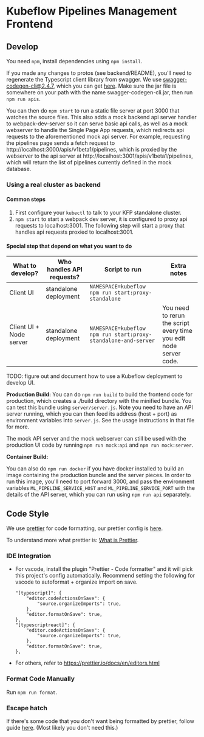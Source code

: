 # Kubeflow Pipelines Management Frontend

## Develop

You need `npm`, install dependencies using `npm install`.

If you made any changes to protos (see backend/README), you'll need to
regenerate the Typescript client library from swagger. We use
swagger-codegen-cli@2.4.7, which you can get
[here](http://central.maven.org/maven2/io/swagger/swagger-codegen-cli/2.4.7/swagger-codegen-cli-2.4.7.jar).
Make sure the jar file is somewhere on your path with the name
swagger-codegen-cli.jar, then run `npm run apis`.

You can then do `npm start` to run a static file server at port 3000 that
watches the source files. This also adds a mock backend api server handler to
webpack-dev-server so it can serve basic api calls, as well as a mock
webserver to handle the Single Page App requests, which redirects api
requests to the aforementioned mock api server. For example, requesting the
pipelines page sends a fetch request to
http://localhost:3000/apis/v1beta1/pipelines, which is proxied by the
webserver to the api server at http://localhost:3001/apis/v1beta1/pipelines,
which will return the list of pipelines currently defined in the mock
database.

### Using a real cluster as backend

#### Common steps

1. First configure your `kubectl` to talk to your KFP standalone cluster.
2. `npm start` to start a webpack dev server, it is configured to proxy api requests to localhost:3001. The following step will start a proxy that handles api requests proxied to localhost:3001.

#### Special step that depend on what you want to do

| What to develop?        | Who handles API requests? | Script to run                                                  | Extra notes                                                        |
| ----------------------- | ------------------------- | -------------------------------------------------------------- | ------------------------------------------------------------------ |
| Client UI               | standalone deployment     | `NAMESPACE=kubeflow npm run start:proxy-standalone`            |                                                                    |
| Client UI + Node server | standalone deployment     | `NAMESPACE=kubeflow npm run start:proxy-standalone-and-server` | You need to rerun the script every time you edit node server code. |

TODO: figure out and document how to use a Kubeflow deployment to develop UI.

**Production Build:**
You can do `npm run build` to build the frontend code for production, which
creates a ./build directory with the minified bundle. You can test this bundle
using `server/server.js`. Note you need to have an API server running, which
you can then feed its address (host + port) as environment variables into
`server.js`. See the usage instructions in that file for more.

The mock API server and the mock webserver can still be used with the
production UI code by running `npm run mock:api` and `npm run mock:server`.

**Container Build:**

You can also do `npm run docker` if you have docker installed to build an
image containing the production bundle and the server pieces. In order to run
this image, you'll need to port forward 3000, and pass the environment
variables `ML_PIPELINE_SERVICE_HOST` and
`ML_PIPELINE_SERVICE_PORT` with the details of the API server, which
you can run using `npm run api` separately.

## Code Style

We use [prettier](https://prettier.io/) for code formatting, our prettier config
is [here](https://github.com/kubeflow/pipelines/blob/master/frontend/.prettierrc.yaml).

To understand more what prettier is: [What is Prettier](https://prettier.io/docs/en/index.html).

### IDE Integration

- For vscode, install the plugin "Prettier - Code formatter" and it will pick
  this project's config automatically.
  Recommend setting the following for vscode to autoformat + organize import on save.
  ```
  "[typescript]": {
      "editor.codeActionsOnSave": {
          "source.organizeImports": true,
      },
      "editor.formatOnSave": true,
  },
  "[typescriptreact]": {
      "editor.codeActionsOnSave": {
          "source.organizeImports": true,
      },
      "editor.formatOnSave": true,
  },
  ```
- For others, refer to https://prettier.io/docs/en/editors.html

### Format Code Manually

Run `npm run format`.

### Escape hatch

If there's some code that you don't want being formatted by prettier, follow
guide [here](https://prettier.io/docs/en/ignore.html). (Most likely you don't need this.)

